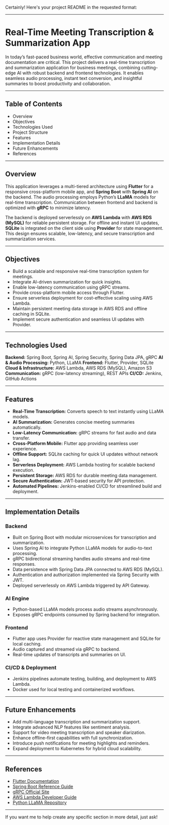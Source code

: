 Certainly! Here's your project README in the requested format:

---

# Real-Time Meeting Transcription & Summarization App

In today’s fast-paced business world, effective communication and meeting documentation are critical. This project delivers a real-time transcription and summarization application for business meetings, combining cutting-edge AI with robust backend and frontend technologies. It enables seamless audio processing, instant text conversion, and insightful summaries to boost productivity and collaboration.

---

## Table of Contents

* Overview
* Objectives
* Technologies Used
* Project Structure
* Features
* Implementation Details
* Future Enhancements
* References

---

## Overview

This application leverages a multi-tiered architecture using **Flutter** for a responsive cross-platform mobile app, and **Spring Boot** with **Spring AI** on the backend. The audio processing employs Python’s **LLaMA** models for real-time transcription. Communication between frontend and backend is optimized with **gRPC** to minimize latency.

The backend is deployed serverlessly on **AWS Lambda** with **AWS RDS (MySQL)** for reliable persistent storage. For offline and instant UI updates, **SQLite** is integrated on the client side using **Provider** for state management. This design ensures scalable, low-latency, and secure transcription and summarization services.

---

## Objectives

* Build a scalable and responsive real-time transcription system for meetings.
* Integrate AI-driven summarization for quick insights.
* Enable low-latency communication using gRPC streams.
* Provide cross-platform mobile access through Flutter.
* Ensure serverless deployment for cost-effective scaling using AWS Lambda.
* Maintain persistent meeting data storage in AWS RDS and offline caching in SQLite.
* Implement secure authentication and seamless UI updates with Provider.

---

## Technologies Used

**Backend:** Spring Boot, Spring AI, Spring Security, Spring Data JPA, gRPC
**AI & Audio Processing:** Python, LLaMA
**Frontend:** Flutter, Provider, SQLite
**Cloud & Infrastructure:** AWS Lambda, AWS RDS (MySQL), Amazon S3
**Communication:** gRPC (low-latency streaming), REST APIs
**CI/CD:** Jenkins, GitHub Actions

---

## Features

* **Real-Time Transcription:** Converts speech to text instantly using LLaMA models.
* **AI Summarization:** Generates concise meeting summaries automatically.
* **Low-Latency Communication:** gRPC streams for fast audio and data transfer.
* **Cross-Platform Mobile:** Flutter app providing seamless user experience.
* **Offline Support:** SQLite caching for quick UI updates without network lag.
* **Serverless Deployment:** AWS Lambda hosting for scalable backend execution.
* **Persistent Storage:** AWS RDS for durable meeting data management.
* **Secure Authentication:** JWT-based security for API protection.
* **Automated Pipelines:** Jenkins-enabled CI/CD for streamlined build and deployment.

---

## Implementation Details

### Backend

* Built on Spring Boot with modular microservices for transcription and summarization.
* Uses Spring AI to integrate Python LLaMA models for audio-to-text processing.
* gRPC bidirectional streaming handles audio streams and real-time responses.
* Data persistence with Spring Data JPA connected to AWS RDS (MySQL).
* Authentication and authorization implemented via Spring Security with JWT.
* Deployed serverlessly on AWS Lambda triggered by API Gateway.

### AI Engine

* Python-based LLaMA models process audio streams asynchronously.
* Exposes gRPC endpoints consumed by Spring backend for integration.

### Frontend

* Flutter app uses Provider for reactive state management and SQLite for local caching.
* Audio captured and streamed via gRPC to backend.
* Real-time updates of transcripts and summaries on UI.

### CI/CD & Deployment

* Jenkins pipelines automate testing, building, and deployment to AWS Lambda.
* Docker used for local testing and containerized workflows.

---

## Future Enhancements

* Add multi-language transcription and summarization support.
* Integrate advanced NLP features like sentiment analysis.
* Support for video meeting transcription and speaker diarization.
* Enhance offline-first capabilities with full synchronization.
* Introduce push notifications for meeting highlights and reminders.
* Expand deployment to Kubernetes for hybrid cloud scalability.

---

## References

* [Flutter Documentation](https://flutter.dev/docs)
* [Spring Boot Reference Guide](https://spring.io/projects/spring-boot)
* [gRPC Official Site](https://grpc.io/)
* [AWS Lambda Developer Guide](https://docs.aws.amazon.com/lambda/latest/dg/welcome.html)
* [Python LLaMA Repository](https://github.com/facebookresearch/llama)

---

If you want me to help create any specific section in more detail, just ask!
